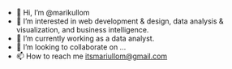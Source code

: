 - 👋 Hi, I’m @marikullom
- 👀 I’m interested in web development & design, data analysis & visualization, and business intelligence.
- 🌱 I’m currently working as a data analyst.
- 💞️ I’m looking to collaborate on ...
- 📫 How to reach me itsmariullom@gmail.com

<!---
marikullom/marikullom is a ✨ special ✨ repository because its `README.md` (this file) appears on your GitHub profile.
You can click the Preview link to take a look at your changes.
--->
